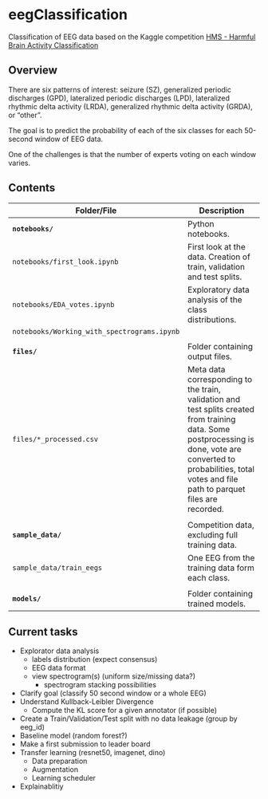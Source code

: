 # eegClassification
Classification of EEG data based on the Kaggle competition [HMS - Harmful Brain Activity Classification
](https://www.kaggle.com/competitions/hms-harmful-brain-activity-classification/overview)

## Overview

There are six patterns of interest: seizure (SZ), generalized periodic discharges (GPD), lateralized periodic discharges (LPD), lateralized rhythmic delta activity (LRDA), generalized rhythmic delta activity (GRDA), or “other”.

The goal is to predict the probability of each of the six classes for each 50-second window of EEG data.

One of the challenges is that the number of experts voting on each window varies. 



## Contents

|Folder/File |Description|
|--|--|
|**`notebooks/`**|  Python notebooks. |
|`notebooks/first_look.ipynb`|  First look at the data. Creation of train, validation and test splits. |
|`notebooks/EDA_votes.ipynb`| Exploratory data analysis of the class distributions.  |
|`notebooks/Working_with_spectrograms.ipynb`|   |
|||
|**`files/`**| Folder containing output files. |
| `files/*_processed.csv`| Meta data corresponding to the train, validation and test splits created from training data. Some postprocessing is done, vote are converted to probabilities, total votes and file path to parquet files are recorded. |
|||
|**`sample_data/`**| Competition data, excluding full training data. |
| `sample_data/train_eegs` | One EEG from the training data form each class.  |
|||
|**`models/`** |Folder containing trained models. |


## Current tasks

- Explorator data analysis
	- labels distribution (expect consensus)
	- EEG data format
	- view spectrogram(s) (uniform size/missing data?)
		- spectrogram stacking possibilities
- Clarify goal (classify 50 second window or a whole EEG)  
- Understand Kullback-Leibler Divergence
	- Compute the KL score for a given annotator (if possible) 
- Create a Train/Validation/Test split with no data leakage (group by eeg_id) 
- Baseline model (random forest?)
- Make a first submission to leader board  
- Transfer learning (resnet50, imagenet, dino)  
	- Data preparation
	- Augmentation
	- Learning scheduler
- Explainablitiy

